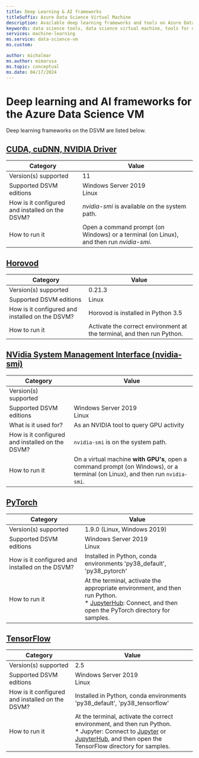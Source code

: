 ```yaml
---
title: Deep Learning & AI frameworks
titleSuffix: Azure Data Science Virtual Machine 
description: Available deep learning frameworks and tools on Azure Data Science Virtual Machine.
keywords: data science tools, data science virtual machine, tools for data science, linux data science
services: machine-learning
ms.service: data-science-vm
ms.custom:

author: michalmar
ms.author: mimarusa
ms.topic: conceptual
ms.date: 04/17/2024
---
```


# Deep learning and AI frameworks for the Azure Data Science VM
Deep learning frameworks on the DSVM are listed below.

## [CUDA, cuDNN, NVIDIA Driver](https://developer.nvidia.com/cuda-toolkit)

| Category | Value |
|--|--|
| Version(s) supported | 11 |
| Supported DSVM editions | Windows Server 2019<br>Linux |
| How is it configured and installed on the DSVM? | _nvidia-smi_ is available on the system path. |
| How to run it | Open a command prompt (on Windows) or a terminal (on Linux), and then run _nvidia-smi_. |

## [Horovod](https://github.com/uber/horovod)

| Category | Value |
| ------------- | ------------- |
| Version(s) supported | 0.21.3|
| Supported DSVM editions      | Linux |
| How is it configured and installed on the DSVM?  | Horovod is installed in Python 3.5 |
| How to run it      | Activate the correct environment at the terminal, and then run Python. |

## [NVidia System Management Interface (nvidia-smi)](https://developer.nvidia.com/nvidia-system-management-interface)

| Category | Value |
|--|--|
| Version(s) supported |  |
| Supported DSVM editions | Windows Server 2019<br>Linux |
| What is it used for? | As an NVIDIA tool to query GPU activity |
| How is it configured and installed on the DSVM? | `nvidia-smi` is on the system path. |
| How to run it | On a virtual machine **with GPU's**, open a command prompt (on Windows), or a terminal (on Linux), and then run `nvidia-smi`. |

## [PyTorch](https://pytorch.org/)

| Category | Value |
|--|--|
| Version(s) supported | 1.9.0 (Linux, Windows 2019) |
| Supported DSVM editions | Windows Server 2019<br>Linux |
| How is it configured and installed on the DSVM? | Installed in Python, conda environments 'py38_default', 'py38_pytorch' |
| How to run it | At the terminal, activate the appropriate environment, and then run Python.<br/>* [JupyterHub](dsvm-ubuntu-intro.md#how-to-access-the-ubuntu-data-science-virtual-machine): Connect, and then open the PyTorch directory for samples. |

## [TensorFlow](https://www.tensorflow.org/)

| Category | Value |
|--|--|
| Version(s) supported | 2.5 |
| Supported DSVM editions | Windows Server 2019<br>Linux |
| How is it configured and installed on the DSVM? | Installed in Python, conda environments 'py38_default', 'py38_tensorflow' |
| How to run it | At the terminal, activate the correct environment, and then run Python. <br/> * Jupyter: Connect to [Jupyter](provision-vm.md) or [JupyterHub](dsvm-ubuntu-intro.md#how-to-access-the-ubuntu-data-science-virtual-machine), and then open the TensorFlow directory for samples. |